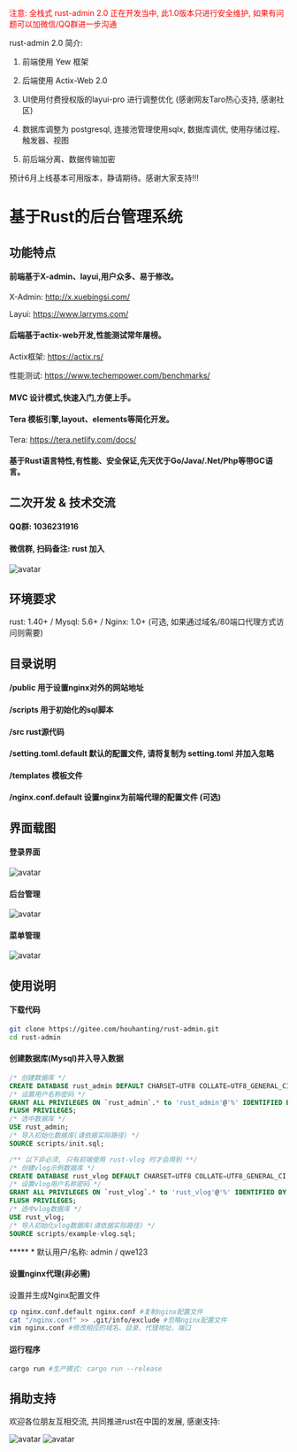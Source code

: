 <span style="color: red">注意:  全栈式 rust-admin 2.0 正在开发当中, 此1.0版本只进行安全维护, 如果有问题可以加微信/QQ群进一步沟通 </span>

rust-admin 2.0 简介: 

1. 前端使用 Yew 框架

2. 后端使用 Actix-Web 2.0

3. UI使用付费授权版的layui-pro 进行调整优化 (感谢网友Taro热心支持, 感谢社区)

4. 数据库调整为 postgresql, 连接池管理使用sqlx, 数据库调优, 使用存储过程、触发器、视图

5. 前后端分离、数据传输加密

预计6月上线基本可用版本，静请期待。感谢大家支持!!!


# 基于Rust的后台管理系统

## 功能特点
#### 前端基于X-admin、layui,用户众多、易于修改。

X-Admin: http://x.xuebingsi.com/

Layui: https://www.larryms.com/

#### 后端基于actix-web开发,性能测试常年屠榜。

Actix框架: https://actix.rs/

性能测试: https://www.techempower.com/benchmarks/

#### MVC 设计模式,快速入门,方便上手。

#### Tera 模板引擎,layout、elements等简化开发。 

Tera: https://tera.netlify.com/docs/

#### 基于Rust语言特性,有性能、安全保证,先天优于Go/Java/.Net/Php等带GC语言。

## 二次开发 & 技术交流
#### QQ群: 1036231916
#### 微信群, 扫码备注: rust 加入
![avatar](/public/wx.png)


## 环境要求
rust: 1.40+ / Mysql: 5.6+ / Nginx: 1.0+ (可选, 如果通过域名/80端口代理方式访问则需要)

## 目录说明
#### /public 用于设置nginx对外的网站地址
#### /scripts 用于初始化的sql脚本
#### /src rust源代码
#### /setting.toml.default 默认的配置文件, 请将复制为 setting.toml 并加入忽略
#### /templates 模板文件
#### /nginx.conf.default 设置nginx为前端代理的配置文件 (可选)

## 界面载图
#### 登录界面
![avatar](/public/static/images/login.png)

#### 后台管理
![avatar](/public/static/images/right.png)

#### 菜单管理
![avatar](/public/static/images/menus.png)

## 使用说明
#### 下载代码

```bash
git clone https://gitee.com/houhanting/rust-admin.git
cd rust-admin
```

#### 创建数据库(Mysql)并入导入数据

```sql
/* 创建数据库 */
CREATE DATABASE rust_admin DEFAULT CHARSET=UTF8 COLLATE=UTF8_GENERAL_CI; 
/* 设置用户名称密码 */
GRANT ALL PRIVILEGES ON `rust_admin`.* to 'rust_admin'@'%' IDENTIFIED BY 'rust-x-lsl'; 
FLUSH PRIVILEGES;
/* 选中数据库 */
USE rust_admin; 
/* 导入初始化数据库(请依据实际路径) */
SOURCE scripts/init.sql; 

/** 以下非必须, 只有前端使用 rust-vlog 时才会用到 **/
/* 创建vlog示例数据库 */
CREATE DATABASE rust_vlog DEFAULT CHARSET=UTF8 COLLATE=UTF8_GENERAL_CI; 
/* 设置vlog用户名称密码 */
GRANT ALL PRIVILEGES ON `rust_vlog`.* to 'rust_vlog'@'%' IDENTIFIED BY 'rust-x-lsl'; 
FLUSH PRIVILEGES;
/* 选中vlog数据库 */
USE rust_vlog; 
/* 导入初始化vlog数据库(请依据实际路径) */
SOURCE scripts/example-vlog.sql;
```

***** * 默认用户/名称: admin / qwe123

#### 设置nginx代理(非必需)

设置并生成Nginx配置文件
```bash
cp nginx.conf.default nginx.conf #复制nginx配置文件
cat "/nginx.conf" >> .git/info/exclude #忽略nginx配置文件
vim nginx.conf #修改相应的域名、目录、代理地址、端口
```

#### 运行程序

```bash
cargo run #生产模式: cargo run --release
```

## 捐助支持

欢迎各位朋友互相交流, 共同推进rust在中国的发展, 感谢支持:

![avatar](/public/static/images/wx.png) ![avatar](/public/static/images/tb.png)

